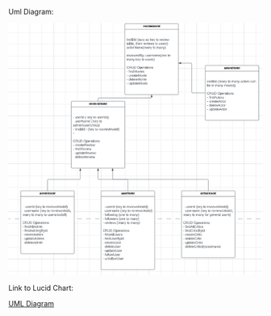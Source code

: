 Uml Diagram:

![UML Diagram](./design-uml.png)

Link to Lucid Chart:

[UML Diagram](https://lucid.app/lucidchart/a012735d-76bd-4a48-99e8-08a0d6f246b9/edit?viewport_loc=-674%2C-58%2C3328%2C1498%2CbHG7zm2CbhqS&invitationId=inv_0c8baebc-de5a-44a4-9c84-31f30e391c1f)
